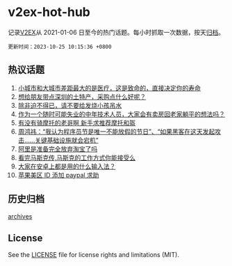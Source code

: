 # v2ex-hot-hub

 记录[V2EX](https://www.v2ex.com/)从 2021-01-06 日至今的热门话题。每小时抓取一次数据，按天[归档](archives)。

`更新时间：2023-10-25 10:15:36 +0800`

## 热议话题

1. [小城市和大城市差距最大的是医疗，这是致命的，直接决定你的寿命](https://www.v2ex.com/t/984900)
1. [想给朋友带点深圳的土特产，采购点什么好呢？](https://www.v2ex.com/t/984801)
1. [除非迫不得已，请不要给发烧小孩吊水](https://www.v2ex.com/t/985039)
1. [作为一个随时可能失业的中年技术人员，大家会有卖房回老家躺平的想法吗？](https://www.v2ex.com/t/984812)
1. [有没有骑摩托的老哥啊 新手求推荐摩托和盔](https://www.v2ex.com/t/984819)
1. [周鸿祎：“我认为程序员节是唯一不能放假的节日”、“如果黑客在这天发起攻击……关键基础设施就会宕机”](https://www.v2ex.com/t/984971)
1. [阿里是准备完全放弃淘宝了吗](https://www.v2ex.com/t/984936)
1. [看完马斯克传,马斯克的工作方式你能接受么](https://www.v2ex.com/t/984802)
1. [大家在安卓上都是用的什么输入法？](https://www.v2ex.com/t/985113)
1. [苹果美区 ID 添加 paypal 求助](https://www.v2ex.com/t/984869)

## 历史归档

[archives](archives)

## License

See the [LICENSE](LICENSE) file for license rights and limitations (MIT).
